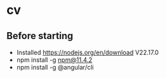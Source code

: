 # cv

## Before starting

* Installed https://nodejs.org/en/download V22.17.0
* npm install -g npm@11.4.2
* npm install -g @angular/cli